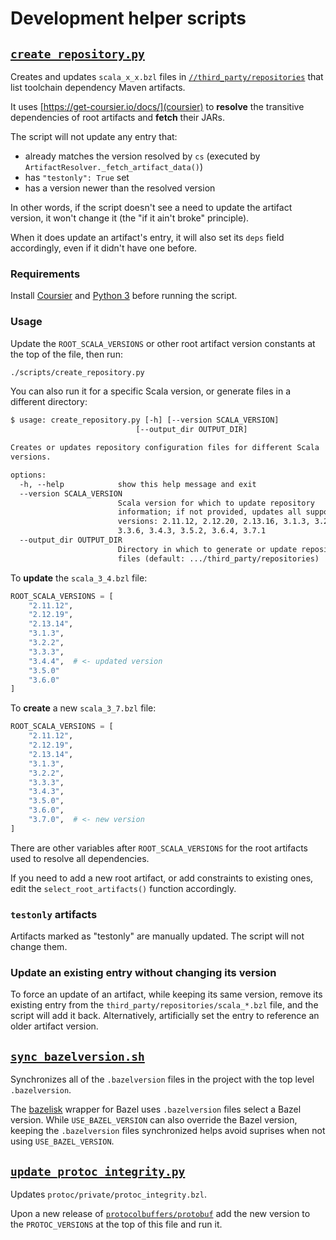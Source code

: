 # Development helper scripts

## [`create_repository.py`](./create_repository.py)

Creates and updates `scala_x_x.bzl` files in
[`//third_party/repositories`](../third_party/repositories) that list toolchain
dependency Maven artifacts.

It uses [https://get-coursier.io/docs/](coursier) to **resolve** the transitive
dependencies of root artifacts and **fetch** their JARs.

The script will not update any entry that:

- already matches the version resolved by `cs` (executed by
    `ArtifactResolver._fetch_artifact_data()`)
- has `"testonly": True` set
- has a version newer than the resolved version

In other words, if the script doesn't see a need to update the artifact version,
it won't change it (the "if it ain't broke" principle).

When it does update an artifact's entry, it will also set its `deps` field
accordingly, even if it didn't have one before.

### Requirements

Install [Coursier](https://get-coursier.io/) and
[Python 3](https://www.python.org/downloads/) before running the script.

### Usage

Update the `ROOT_SCALA_VERSIONS` or other root artifact version constants at the top of the file, then run:

```txt
./scripts/create_repository.py
```

You can also run it for a specific Scala version, or generate files in a
different directory:

```txt
$ usage: create_repository.py [-h] [--version SCALA_VERSION]
                            [--output_dir OUTPUT_DIR]

Creates or updates repository configuration files for different Scala
versions.

options:
  -h, --help            show this help message and exit
  --version SCALA_VERSION
                        Scala version for which to update repository
                        information; if not provided, updates all supported
                        versions: 2.11.12, 2.12.20, 2.13.16, 3.1.3, 3.2.2,
                        3.3.6, 3.4.3, 3.5.2, 3.6.4, 3.7.1
  --output_dir OUTPUT_DIR
                        Directory in which to generate or update repository
                        files (default: .../third_party/repositories)
```

To **update** the `scala_3_4.bzl` file:

```py
ROOT_SCALA_VERSIONS = [
    "2.11.12",
    "2.12.19",
    "2.13.14",
    "3.1.3",
    "3.2.2",
    "3.3.3",
    "3.4.4",  # <- updated version
    "3.5.0"
    "3.6.0"
]
```

To **create** a new `scala_3_7.bzl` file:

```py
ROOT_SCALA_VERSIONS = [
    "2.11.12",
    "2.12.19",
    "2.13.14",
    "3.1.3",
    "3.2.2",
    "3.3.3",
    "3.4.3",
    "3.5.0",
    "3.6.0",
    "3.7.0",  # <- new version
]
```

There are other variables after `ROOT_SCALA_VERSIONS` for the root artifacts
used to resolve all dependencies.

If you need to add a new root artifact, or add constraints to existing ones,
edit the `select_root_artifacts()` function accordingly.

### `testonly` artifacts

Artifacts marked as "testonly" are manually updated. The script will not change them.

### Update an existing entry without changing its version

To force an update of an artifact, while keeping its same version, remove its
existing entry from the `third_party/repositories/scala_*.bzl` file, and the
script will add it back. Alternatively, artificially set the entry to reference
an older artifact version.

## [`sync_bazelversion.sh`](./sync-bazelversion.sh)

Synchronizes all of the `.bazelversion` files in the project with the top level
`.bazelversion`.

The [bazelisk](https://github.com/bazelbuild/bazelisk) wrapper for Bazel uses
`.bazelversion` files select a Bazel version. While `USE_BAZEL_VERSION` can
also override the Bazel version, keeping the `.bazelversion` files synchronized
helps avoid suprises when not using `USE_BAZEL_VERSION`.

## [`update_protoc_integrity.py`](./update_protoc_integrity.py)

Updates `protoc/private/protoc_integrity.bzl`.

Upon a new release of
[`protocolbuffers/protobuf`](https://github.com/protocolbuffers/protobuf/releases)
add the new version to the `PROTOC_VERSIONS` at the top of this file and run it.
